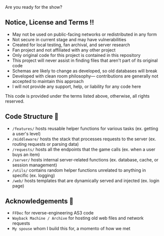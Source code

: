 Are you ready for the show?

## Notice, License and Terms ‼️
- May not be used on public-facing networks or redistributed in any form
- Not secure in current stage and may have vulnerabilities
- Created for local testing, fan archival, and server research
- Fan project and not affiliated with any other project
- Only original code for this project is contained in this repository
- This project will never assist in finding files that aren't part of its original code
- Schemas are likely to change as developed, so old databases will break
- Developed with clean room philosophy— contributions are generally not accepted to maintain this approach
- I will not provide any support, help, or liability for any code here

This code is provided under the terms listed above, otherwise, all rights reserved.

## Code Structure 💎
- `/features/` hosts reusable helper functions for various tasks (ex. getting a user's level)
- `/middleware/` hosts the stack that processes requests to the server (ex. routing requests or parsing data)
- `/requests/` hosts all the endpoints that the game calls (ex. when a user buys an item)
- `/server/` hosts internal server-related functions (ex. database, cache, or session management)
- `/utils/` contains random helper functions unrelated to anything in specific (ex. logging)
- `/web/` hosts templates that are dynamically served and injected (ex. login page)

## Acknowledgements 🥰
- `FFDec` for reverse-engineering AS3 code
- `Wayback Machine / Archive` for hosting old web files and network requests
- `My spouse` whom I build this for, a momento of how we met